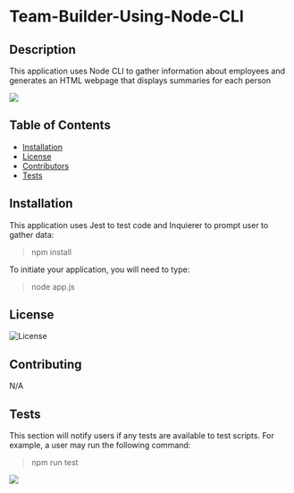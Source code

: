 # Team-Builder-Using-Node-CLI

## Description

This application uses Node CLI to gather information about employees and generates an HTML webpage that displays summaries for each person

<img src="./assets/Team-Profile-Generator-Node.gif">

## Table of Contents

* [Installation](#installation) 
* [License](#license) 
* [Contributors](#contributing) 
* [Tests](#tests) 


## Installation

This application uses Jest to test code and Inquierer to prompt user to gather data:
> npm install

To initiate your application, you will need to type:
> node app.js

## License

![License](https://img.shields.io/badge/License-ISC-blue.svg)


## Contributing

N/A

## Tests

This section will notify users if any tests are available to test scripts. For example, a user may run the following command:
> npm run test


<img src="./assets/Team-Profile-Generator-TEST.gif">